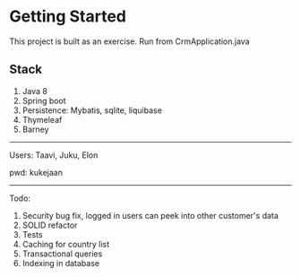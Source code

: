 # Getting Started

This project is built as an exercise. Run from CrmApplication.java

## Stack
1) Java 8
2) Spring boot
3) Persistence: Mybatis, sqlite, liquibase
4) Thymeleaf
5) Barney

---

Users: Taavi, Juku, Elon

pwd: kukejaan

---
Todo:
1. Security bug fix, logged in users can peek into other customer's data
2. SOLID refactor
3. Tests
4. Caching for country list
5. Transactional queries
6. Indexing in database

